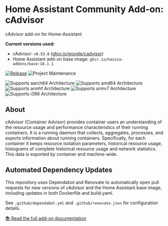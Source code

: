 # Home Assistant Community Add-on: cAdvisor

cAdvisor add-on for Home-Assistant

**Current versions used:**

- cAdvisor: `v0.53.0` ([ghcr.io/google/cadvisor](https://github.com/google/cadvisor/pkgs/container/cadvisor))
- Home Assistant add-on base image: `ghcr.io/hassio-addons/base:18.1.1`

[![Release][releases-shield]][releases]
![Project Maintenance][maintenance-shield]

![Supports aarch64 Architecture][aarch64-shield]
![Supports amd64 Architecture][amd64-shield]
![Supports armhf Architecture][armhf-shield]
![Supports armv7 Architecture][armv7-shield]
![Supports i386 Architecture][i386-shield]

## About

cAdvisor (Container Advisor) provides container users an understanding of the resource usage and performance characteristics of their running containers. It is a running daemon that collects, aggregates, processes, and exports information about running containers. Specifically, for each container it keeps resource isolation parameters, historical resource usage, histograms of complete historical resource usage and network statistics. This data is exported by container and machine-wide.

## Automated Dependency Updates

This repository uses Dependabot and Renovate to automatically open pull requests for new versions of cAdvisor and the Home Assistant base image, including updates in both Dockerfile and build.yaml.

See `.github/dependabot.yml` and `.github/renovate.json` for configuration details.

[:books: Read the full add-on documentation](https://github.com/google/cadvisor)

[aarch64-shield]: https://img.shields.io/badge/aarch64-yes-green.svg
[amd64-shield]: https://img.shields.io/badge/amd64-yes-green.svg
[armhf-shield]: https://img.shields.io/badge/armhf-no-red.svg
[armv7-shield]: https://img.shields.io/badge/armv7-yes-green.svg
[i386-shield]: https://img.shields.io/badge/i386-no-red.svg
[releases-shield]: https://img.shields.io/github/release/raffoul/hassio-cadvisor-addon.svg
[releases]: https://github.com/raffoul/hassio-cadvisor-addon/releases
[maintenance-shield]: https://img.shields.io/maintenance/yes/2023.svg
